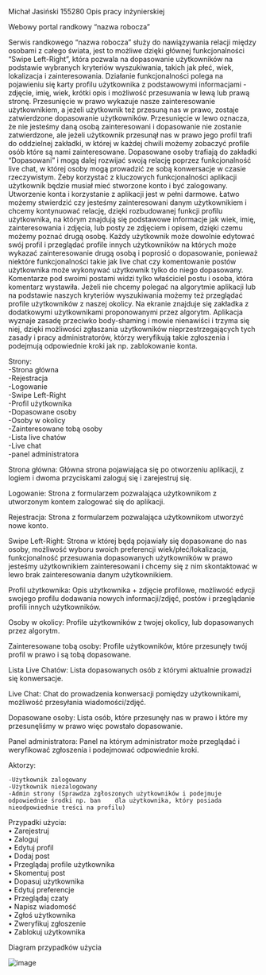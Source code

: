 Michał Jasiński 155280
Opis pracy inżynierskiej


Webowy portal randkowy “nazwa robocza”


Serwis randkowego “nazwa robocza” służy do nawiązywania relacji między osobami z całego świata, jest to możliwe dzięki głównej funkcjonalności “Swipe Left-Right”, która pozwala na dopasowanie użytkowników na podstawie wybranych kryteriów wyszukiwania, takich jak płeć, wiek, lokalizacja i zainteresowania. Działanie funkcjonalności polega na pojawieniu się karty profilu użytkownika z podstawowymi informacjami - zdjęcie, imię, wiek, krótki opis i możliwość przesuwania w lewą lub prawą stronę. Przesunięcie w prawo wykazuje nasze zainteresowanie użytkownikiem, a jeżeli użytkownik też przesuną nas w prawo, zostaje  zatwierdzone dopasowanie użytkowników. Przesunięcie w lewo oznacza, że nie jesteśmy daną osobą zainteresowani i dopasowanie nie zostanie zatwierdzone, ale jeżeli użytkownik przesunął nas w prawo  jego profil trafi do oddzielnej zakładki, w której w każdej chwili możemy zobaczyć profile osób które są nami zainteresowane. Dopasowane osoby trafiają do zakładki “Dopasowani” i mogą dalej rozwijać swoją relację poprzez funkcjonalność live chat, w której osoby mogą prowadzić ze sobą konwersacje w czasie rzeczywistym.
Żeby korzystać z kluczowych funkcjonalności aplikacji użytkownik będzie musiał mieć stworzone konto i być zalogowany. Utworzenie konta i korzystanie z aplikacji jest w pełni darmowe. Łatwo możemy stwierdzić czy jesteśmy zainteresowani danym użytkownikiem i chcemy kontynuować relację, dzięki rozbudowanej funkcji profilu użytkownika, na którym znajdują się podstawowe informacje jak wiek, imię, zainteresowania i zdjęcia, lub posty ze zdjęciem i opisem, dzięki czemu możemy poznać drugą osobę. Każdy użytkownik może dowolnie edytować swój profil i przeglądać profile innych użytkowników na których może wykazać zainteresowanie drugą osobą i poprosić o dopasowanie, ponieważ niektóre funkcjonalności takie jak live chat czy komentowanie postów użytkownika może wykonywać użytkownik tylko do niego dopasowany. Komentarze pod swoimi postami widzi tylko właściciel postu i osoba, która komentarz wystawiła. Jeżeli nie chcemy polegać na algorytmie aplikacji lub na podstawie naszych kryteriów wyszukiwania możemy też przeglądać profile użytkowników z naszej okolicy. Na ekranie znajduje się zakładka z dodatkowymi użytkownikami proponowanymi przez algorytm. Aplikacja wyznaje zasadę przeciwko body-shaming i mowie nienawiści i trzyma się niej, dzięki możliwości zgłaszania użytkowników nieprzestrzegających tych zasady i pracy administratorów, którzy weryfikują takie zgłoszenia i podejmują odpowiednie kroki jak np. zablokowanie konta. 


Strony:  
-Strona główna  
-Rejestracja  
-Logowanie   
-Swipe Left-Right  
-Profil użytkownika  
-Dopasowane osoby  
-Osoby w okolicy  
-Zainteresowane tobą osoby  
-Lista live chatów  
-Live chat  
-panel administratora  


Strona główna: Główna strona pojawiająca się po otworzeniu aplikacji, z logiem i dwoma przyciskami zaloguj się i zarejestruj się.   

Logowanie: Strona z formularzem pozwalająca użytkownikom z utworzonym kontem zalogować się do aplikacji.  

Rejestracja: Strona z formularzem pozwalająca użytkownikom utworzyć nowe konto.  

Swipe Left-Right: Strona w której będą pojawiały się dopasowane do nas osoby, możliwość wyboru swoich preferencji wiek/płeć/lokalizacja, funkcjonalność przesuwania dopasowanych użytkowników w prawo jesteśmy użytkownikiem zainteresowani i chcemy się z nim skontaktować w lewo brak zainteresowania danym użytkownikiem.  

Profil użytkownika: Opis użytkownika + zdjęcie profilowe, możliwość edycji swojego profilu dodawania nowych informacji/zdjęć, postów i przeglądanie profili innych użytkowników.  

Osoby w okolicy: Profile użytkowników z twojej okolicy, lub dopasowanych przez algorytm.  

Zainteresowane tobą osoby: Profile użytkowników, które przesunęły twój profil w prawo i są tobą dopasowane.  

Lista Live Chatów: Lista dopasowanych osób z którymi aktualnie prowadzi się konwersacje.  

Live Chat: Chat do prowadzenia konwersacji pomiędzy użytkownikami, możliwość przesyłania wiadomości/zdjęć.  

Dopasowane osoby: Lista osób, które przesunęły nas w prawo i które my przesunęliśmy w prawo więc powstało dopasowanie.  

Panel administratora: Panel na którym administrator może przeglądać i weryfikować zgłoszenia i podejmować odpowiednie kroki.  


Aktorzy: 

    -Użytkownik zalogowany  
    -Użytkownik niezalogowany  
    -Admin strony (Sprawdza zgłoszonych użytkowników i podejmuje odpowiednie środki np. ban    dla użytkownika, który posiada nieodpowiednie treści na profilu)  


Przypadki użycia:  
•	Zarejestruj  
•	Zaloguj  
•	Edytuj profil  
•	Dodaj post  
•	Przeglądaj profile użytkownika  
•	Skomentuj post  
•	Dopasuj użytkownika   
•	Edytuj preferencje  
•	Przeglądaj czaty  
•	Napisz wiadomość  
•	Zgłoś użytkownika  
•	Zweryfikuj zgłoszenie  
•	Zablokuj użytkownika  


Diagram przypadków użycia

![image](https://user-images.githubusercontent.com/87152087/169409601-74af92ee-3190-42e6-bfb2-bf24a33653ff.png)

